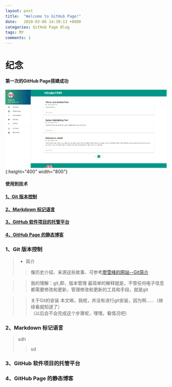 ```yaml
---
layout: post
title:  "Welcome to GitHub Page!"
date:   2020-03-06 14:30:13 +0800
categories: GitHub Page Blog
tags: MY
comments: 1
---
```

# 纪念
#### 第一次的GitHub Page搭建成功

![pic1](/pic/1.1.jpg "可选标题"){:height="400" width="800"}

#### 使用到技术
#### [1、Git 版本控制](#1)
#### [2、Markdown 标记语言](#2)
#### [3、GitHub 软件项目的托管平台](#3)
#### [4、GitHub Page 的静态博客](#4)

<h3 id="1">1、Git 版本控制</h3>

> * 简介
>>像历史介绍、来源这些故事、可参考[廖雪峰的网站--Git简介](https://www.liaoxuefeng.com/wiki/896043488029600/896067008724000)

>>我的理解：git,即，版本管理
最简单的解释就是，不管任何电子信息都需要修改和更新，管理修改和更新的工具和手段，就是git

>>关于Git的安装
本文嘛，我呢，并没有进行git安装，因为啊……（继续看就知道了）   
（以后会不会完成这个步骤呢，嘿嘿，看情况吧）

<h3 id="2">2、Markdown 标记语言</h3>

>sdh
>>sd



<h3 id="3">3、GitHub 软件项目的托管平台</h3>




<h3 id="4">4、GitHub Page 的静态博客</h3>
